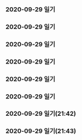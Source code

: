 ### 2020-09-29 일기
### 2020-09-29 일기
### 2020-09-29 일기
### 2020-09-29 일기
### 2020-09-29 일기
### 2020-09-29 일기
### 2020-09-29 일기(21:42)
### 2020-09-29 일기(21:43)

